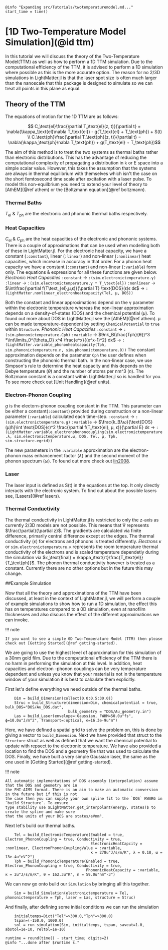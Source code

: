 ```@setup logging
@info "Expanding src/Tutorials/twotemperaturemodel.md..."
start_time = time()
```

# [1D Two-Temperature Model Simulation](@id ttm)

In this tutorial we will discuss the theory of the Two-Temperature Model(TTM) as well as how to 
perform a 1D TTM simulation. Due to the computational efficiency of the TTM, it is advised to perform
a 1D simulation where possible as this is the more accurate option. The reason for no 2/3D simulations
in LightMatter.jl is that the laser spot size is often much larger than the nanoscale that this package
is designed to simulate so we can treat all points in this plane as equal. 

## Theory of the TTM

The equations of motion for the 1D TTM are as follows:
```math
    C_\text{el}\frac{\partial T_\text{el}(z, t)}{\partial t} = \nabla(\kappa_\text{el}\nabla T_\text{el}) - g(T_\text{el} + T_\text{ph}) + S(t) \\
    C_\text{ph}\frac{\partial T_\text{ph}(z, t)}{\partial t} = \nabla(\kappa_\text{ph}\nabla T_\text{ph}) + g(T_\text{el} + T_\text{ph})
```

The aim of this method is to treat the two systems as thermal baths rather than electronic distributions. This has the advantage
of reducing the computational complexity of propagating a distribution in k or E space into a simple scalar value. However,
this takes the assumption that the systems are always in thermal equilibrium with themselves which isn't the case on the 
short femtosecond time scale after excitation with a laser pulse. To model this non-equilbrium you need to extend your 
level of theory to [AthEM](@ref athem) or the [Boltzmann equation](@ref boltzmann). 

### Thermal Baths

$T_\text{el}$ & $T_\text{ph}$ are the electronic and phononic thermal baths respectively. 

### Heat Capacities

$C_\text{el}$ & $C_\text{ph}$ are the heat capacities of the electronic and phononic systems. There is a couple of 
approximations that can be used when modelling both of these in LightMatter.jl. For the electronic heat capacity,
we have a constant (`:constant`), linear (`:linear`) and non-linear (`:nonlinear`) heat capacities, which increase
in accuracy in that order. For a phonon heat capacity we have a constant (`:constant`) and non-linear (`:variable`)
form only. The equations & expressions for all these functions are given below.
*Electronic Heat Capacities*
`:constant` -> `:(sim.electronictemperature.γ)`
`:linear` -> `:(sim.electronictemperature.γ * T_\text{el})`
`:nonlinear` -> $\int\frac{\partial f(T\text_{el},μ,ϵ)}{\partial T} \text{DOS}(ϵ)ϵ dϵ$ 
            -> `:(LightMatter.nonlinear_electronheatcapacity(Tel, μ, DOS))`

Both the constant and linear approximations depend on the γ parameter within the electronic temperature whereas the non-linear
approximation depends on a density-of-states (DOS) and the chemical potential ($μ$). To found out more about DOS in LightMatter.jl
see the [AthEM](@ref athem). μ can be made temperature-dependent by setting `ChemicalPotential` to `true` within `Structure`.
*Phononic Heat Capacities*
`:constant` -> `:(sim.phononictemperature.Cph)`
`:variable` -> $9nk_B(\frac{Tph}{θ})^3 *\int\limits_0^{\theta_D} x^4 \frac{e^x}{(e^x-1)^2} dx$
             -> `:(LightMatter.variable_phononheatcapacity(Tph, sim.phononictemperature.n, sim.phononictemperature.θ))`
The constant approximation depends on the parameter `Cph` the user defines when constructing the phononic thermal bath.
In the non-linear case, we use Simpson's rule to determine the heat capacity and this depends on the Debye temperature ($θ$)
and the number of atoms per nm^3 ($n$). The Boltzmann constant is a constant within LightMatter.jl so is handled for you.
To see more check out [Unit Handling](@ref units).

### Electron-Phonon Coupling

$g$ is the electorn-phonon coupling constant in the TTM. This parameter can be either a constant(`:constant`) provided 
during construction or a non-linear parameter (`:variable`) calculated each time-step. 
`:constant` -> `:(sim.electronictemperature.g)`
`:variable` -> $\frac{k_Bλω}{\text{DOS}(μ)ħ}\int \text{DOS}(ϵ)^2 \frac{\partial f(T_\text{el}, μ, ϵ)}{\partial E} dϵ
            -> `:(LightMatter.variable_electronphononcoupling(sim.electronictemperature.λ, sim.electronictemperature.ω, DOS, Tel, μ, Tph, sim.structure.egrid))`

The new parameters in the `:variable` approximation are the electron-phonon mass enhancement factor ($λ$) and
the second moment of the phonon spectrum ($ω$). To found out more check out [lin2008](@cite).

### Laser

The laser input is defined as S(t) in the equations at the top. It only directly interacts with the electronic system.
To find out about the possible lasers see, [Lasers](@ref lasers).

### Thermal Conductivity

The thermal conductivity in LightMatter.jl is restricted to only the z-axis as currently 2/3D models are not possible.
This means that $\nabla$ represents $\frac{\partial}{\partial z}$. The gradients are calculated via finite difference,
primarily central difference except at the edges. The thermal conductivity ($κ$) for electrons and phonons is treated
differently.
*Electrons*
$\kappa$ or `sim.electronictemperature.κ` represents the room temperature thermal conductivity of the electrons and 
is scaled temperature dependetly during the simulation via $κ_\text{final} = \kappa_\text{rt}\frac{T_\text{el}}{T_\text{ph}}$.
The phonon thermal conductivity however is treated as a constant. Currently there are no other options but in the future this
may change. 

##Example Simulation

Now that all the theory and approximations of the TTM have been discussed, at least in the context of LightMatter.jl, we
will perform a couple of example simulations to show how to run a 1D simulation, the effect this has on temperatures
compared to a 0D simulation, even at nanofilm thicknesses and also discuss the effect of the different approximations
we can invoke. 

!!! note

    If you want to see a simple 0D Two-Temperature Model (TTM) then please check out [Getting Started](@ref getting-started).


We  are going to use the highest level of approximation for this simulation of a 30nm gold film. Due to the computational 
efficiency of the TTM there is no harm in performing the simulation at this level. In addition, heat capacities and electron
-phonon couplings can be very temperature dependent and unless you know that your material is not in the temperature 
window of your simulation it is best to calculate them explicitly. 

First let's define everything we need outside of the thermal baths.
```
    Dim = build_Dimension(collect(0.0:0.5:30.0))
    Struc = build_Structure(dimension=Dim, chemicalpotential = true, bulk_DOS="DOS/Au_DOS.dat", 
                            bulk_geometry = "DOS/Au_geometry.in")
    Las = build_Laser(envelope=:Gaussian, FWHM=50.0u"fs", ϕ=10.0u"J/m^2", Transport=:optical, ϵ=16.3e-9u"m")
```
Here, we have defined a spatial grid to solve the problem on, this is done by giving a vector to `build_Dimension`.
Next we have provided that struct to the `Structure` struct as well as defined that we want the chemical potential
to update with repsect to the electronic temperature. We have also provided a location to find the DOS and a 
geometry file that was used to calculate the DOS. Finally, we have built a very simple Gaussian laser, the same
as the one used in [Getting Started](@ref getting-started).

!!! note

    All automatic implementations of DOS assembly (interpolation) assume that the DOS and geometry are in
    the FHI-AIMS format. There is an aim to make an automatic conversion in the future but if this is not
    the case then you can supply your own spline fit to the `DOS` KWARG in `build_Structure`. To ensure
    type stability use $LightMatter.get_interpolant(energy, states)$ to create the spline and make sure
    that the units of your DOS are states/eVnm³.

Next let's build our thermal baths.
```
    Tel = build_ElectronicTemperature(Enabled = true, Electron_PhononCoupling = true, Conductivity = true,
                                      ElectronicHeatCapcity = :nonlinear, ElectronPhononCouplingValue = :variable,
                                      κ = 278u"J/s/m/K", λ = 0.18, ω = 13e-4u"eV^2")
    Tph = build_PhononicTemperature(Enabled = true, Electron_PhononCoupling = true, Conductivity = true,
                                    PhononicHeatCapacity = :variable, κ = 2u"J/s/m/K", θ = 162.3u"K", n = 59.0u"nm^-3")
```
We can now go onto build our `Simulation` by bringing all this together.

```
    Sim = build_Simulation(electronictemperature = Tel, phononictemperature = Tph, laser = Las, structure = Struc)
```

And finally, after defining some initial conditions we can run the simulation
```
    initialtemps=Dict("Tel"=>300.0,"Tph"=>300.0)
    tspan=(-150.0, 1000.0)  
    sol = run_simulation(Sim, initialtemps, tspan, saveat=1.0, abstol=1e-10, reltol=1e-10)
```

```@setup logging
runtime = round(time() - start_time; digits=2)
@info "...done after $runtime s."
```